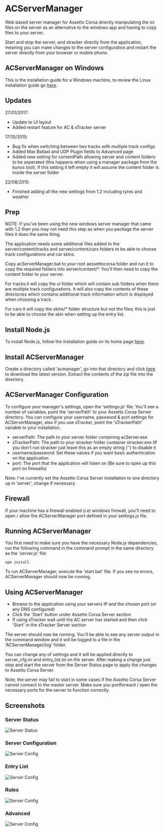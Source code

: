 # ACServerManager
Web based server manager for Assetto Corsa directly manipulating the ini files on the server as an alternative to the windows app and having to copy files to your server.

Start and stop the server, and stracker directly from the application, meaning you can make changes to the server configuration and restart the server directly from your browser or mobile phone.

## ACServerManager on Windows
This is the installation guide for a Windows machine, to review the Linux installation guide go [here](https://github.com/Pringlez/ACServerManager/blob/master/README_Linux.md).

## Updates
27/01/2017:
* Update to UI layout
* Added restart feature for AC & sTracker server

17/10/2015:
* Bug fix when switching between two tracks with multiple track configs
* Added Max Ballast and UDP Plugin fields to Advanced page
* Added new setting for contentPath allowing server and content folders to be seperated (this happens when using a manager package from the kunos tool). If this setting it left empty it will assume the content folder is inside the server folder

22/08/2015:
* Finished adding all the new settings from 1.2 including tyres and weather

## Prep
NOTE: If you've been using the new windows server manager that came with 1.2 then you may not need this step as when you package the server files it does the same thing.

The application needs some additional files added to the server/content/tracks and server/content/cars folders to be able to choose track configurations and car skins.

Copy acServerManager.bat to your root aessettocorsa folder and run it to copy the required folders into server/content/*. You'll then need to copy the content folder to your server.

For tracks it will copy the ui folder which will contain sub folders when there are multiple track configurations. It will also copy the contents of these directories which contains additional track information which is displayed when choosing a track.

For cars it will copy the skins/* folder structure but not the files; this is just to be able to choose the skin when setting up the entry list.

## Install Node.js
To install Node.js, follow the installation guide on its home page [here](https://nodejs.org).

## Install ACServerManager
Create a directory called 'acmanager', go into that directory and click [here](https://github.com/Pringlez/ACServerManager/archive/master.zip) to download the latest version. Extract 
the contents of the zip file into the directory.

## ACServerManager Configuration
To configure your manager's settings, open the 'settings.js' file. You'll see a number of variables, point the 'serverPath'
to your Assetto Corsa Server directory. You can configure your username, password & port settings for ACServerManager, also 
if you use sTracker, point the 'sTrackerPath' variable to your installation.

* serverPath: The path to your server folder containing acServer.exe
* sTrackerPath: The path to your stracker folder container stracker.exe (If you don't run stracker just leave this as an empty string ('') to disable it
* username/password: Set these values if you want basic authentication on the application
* port: The port that the application will listen on (Be sure to open up this port on firewalls)

Note: I've currently set the Assetto Corsa Server installation to one directory up in 'server', change if necessary.

## Firewall
If your machine has a firewall enabled (i.e) windows firewall, you'll need to open / allow the ACServerManager port defined in your settings.js file.

## Running ACServerManager
You first need to make sure you have the necessary Node.js dependencies, run the following command in the command prompt in the same directory as the 'server.js' file:
```
npm install
```
To run ACServerManager, execute the 'start.bat' file. If you see no errors, ACServerManager should now be running.

## Using ACServerManager
* Browse to the application using your servers IP and the chosen port (or any DNS configured)
* Click the 'Start' button under Assetto Corsa Server section
* If using sTracker wait until the AC server has started and then click 'Start' in the sTracker Server section

The server should now be running. You'll be able to see any server output in the command window and it will be logged to a file in the 'ACServerManager/log' folder.

You can change any of settings and it will be applied directly to server_cfg.ini and entry_list.ini on the server. After making a change just stop and start the server from the Server Status page to apply the changes to Assetto Corsa Server.

Note, the server may fail to start in some cases if the Assetto Corsa Server cannot connect to the master server. Make sure you portforward / open
the necessary ports for the server to function correctly.

## Screenshots
### Server Status
![Server Status](https://lh5.googleusercontent.com/2A1zB6hntRNwfaNcwa6UHZJi6G0ZT1iz11_nPL2woKHKuPcxGdH8UauPy54mgl9Exxbqyxbgr2KSzxw=w1920-h950-rw)

### Server Configuration
![Server Config](https://lh4.googleusercontent.com/UVhXzRtYoJSMoB-WYkeOOPCmyx0xBbzN22dV18VVcY2ExhhoFzLaCbKBjWwjXkt0td7miThLUEHaEKE=w1920-h950-rw)

### Entry List
![Server Config](https://lh6.googleusercontent.com/fMaC9HmhiUobWUfOmQVIhuZ-3gVP2RqPxxYKkJhMBo9edHXQk_iQHi9ZCZaTMTmFY5qnMp6-IzdVdDY=w1920-h950-rw)

### Rules
![Server Config](https://lh6.googleusercontent.com/cMj1FpKSlcFP4hae1rgksopTmDy5MJNrgWYh-PLC2F6fnqMJ_EN2gOCUx1n6Kk1R7HllQWgUEliAJ3g=w1920-h950-rw)

### Advanced
![Server Config](https://lh3.googleusercontent.com/QmlcFPVYhLMoI8T8CT_GEv_-9ePYEhsTx-KBgl5qOn_VsdeqjWnEAOli508jwstGFNFrV7R1TDqKfN8=w1920-h950-rw)
